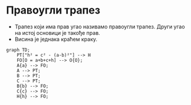 # Правоугли трапез

- Трапез који има прав угао називамо правоугли трапез. Други угао на истој основици је такође прав.
- Висина је једнака краћем краку.

```mermaid
graph TD;
    PT["h² = c² - (a-b)²"] --> H
    FO[O = a+b+c+h] --> O{O};
    A{a} --> FO;
    A --> PT;
    B --> PT;
    C --> PT;
    B{b} --> FO;
    C{c} --> FO;
    H{h} --> FO;
```
